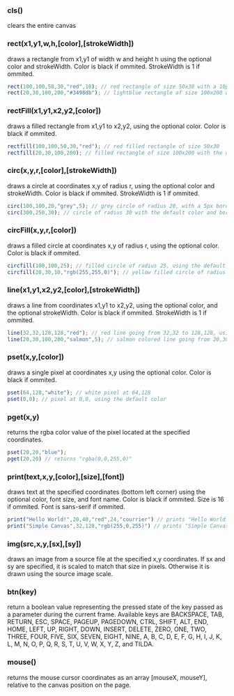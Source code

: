 ### cls()
clears the entire canvas

### rect(x1,y1,w,h,[color],[strokeWidth])
draws a rectangle from x1,y1 of width w and height h using the optional color and strokeWidth. Color is black if ommited. StrokeWidth is 1 if ommited.
```javascript
rect(100,100,50,30,"red",10); // red rectangle of size 50x30 with a 10px border width
rect(20,30,100,200,"#3498db"); // lightblue rectangle of size 100x200 with the default border width
```

### rectFill(x1,y1,x2,y2,[color])
draws a filled rectangle from x1,y1 to x2,y2, using the optional color. Color is black if ommited.
```javascript
rectfill(100,100,50,30,"red"); // red filled rectangle of size 50x30
rectfill(20,30,100,200); // filled rectangle of size 100x200 with the default color
```

### circ(x,y,r,[color],[strokeWidth])
draws a circle at coordinates x,y of radius r, using the optional color and strokeWidth. Color is black if ommited. StrokeWidth is 1 if ommited.
```javascript
circ(100,100,20,"grey",5); // grey circle of radius 20, with a 5px border width
circ(300,250,30); // circle of radius 30 with the default color and border width
```

### circFill(x,y,r,[color])
draws a filled circle at coordinates x,y of radius r, using the optional color. Color is black if ommited.
```javascript
circfill(100,100,25); // filled circle of radius 25, using the default color 
circfill(20,30,10,"rgb(255,255,0)"); // yellow filled circle of radius 10
```

### line(x1,y1,x2,y2,[color],[strokeWidth])
draws a line from coordinates x1,y1 to x2,y2, using the optional color, and the optional strokeWidth. Color is black if ommited. StrokeWidth is 1 if ommited.
```javascript
line(32,32,128,128,"red"); // red line going from 32,32 to 128,128, using the default stroke width
line(20,30,100,200,"salmon",5); // salmon colored line going from 20,30 to 100,200 of stroke width 5px
```

### pset(x,y,[color])
draws a single pixel at coordinates x,y using the optional color. Color is black if ommited.
```javascript
pset(64,128,"white"); // white pixel at 64,128
pset(0,0); // pixel at 0,0, using the default color
```

### pget(x,y)
returns the rgba color value of the pixel located at the specified coordinates.
```javascript
pset(20,20,"blue");
pget(20,20) // returns "rgba(0,0,255,0)"
```

### print(text,x,y,[color],[size],[font])
draws text at the specified coordinates (bottom left corner) using the optional color, font size, and font name. Color is black if ommited. Size is 16 if ommited. Font is sans-serif if ommited.
```javascript
print("Hello World!",20,40,"red",24,"courrier") // prints "Hello World!" at 20,40 in red with a font-size of 24px and the "courier" font
print("Simple Canvas",32,128,"rgb(255,0,255)") // prints "Simple Canvas" at 32,128 in purple with a the default font-size and the default font 
```

### img(src,x,y,[sx],[sy])
draws an image from a source file at the specified x,y coordinates. If sx and sy are specified, it is scaled to match that size in pixels. Otherwise it is drawn using the source image scale.

### btn(key)
return a boolean value representing the pressed state of the key passed as a parameter during the current frame. Available keys are BACKSPACE, TAB, RETURN, ESC, SPACE, PAGEUP, PAGEDOWN, CTRL, SHIFT, ALT, END, HOME, LEFT, UP, RIGHT, DOWN, INSERT, DELETE, ZERO, ONE, TWO, THREE, FOUR, FIVE, SIX, SEVEN, EIGHT, NINE, A, B, C, D, E, F, G, H, I, J, K, L, M, N, O, P, Q, R, S, T, U, V, W, X, Y, Z, and TILDA.

### mouse()
returns the mouse cursor coordinates as an array \[mouseX, mouseY\], relative to the canvas position on the page.
